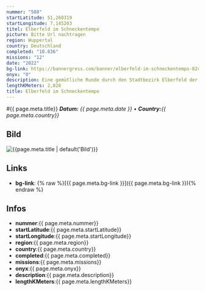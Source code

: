 ```yaml
---
nummer: "508"
startLatitude: 51,260319
startLongitude: 7,145203
titel: Elberfeld im Schneckentempo
picture: Bitte Url nachtragen
region: Wuppertal
country: Deutschland
completed: "10.836"
missions: "12"
date: "2022"
bg-link: https://bannergress.com/banner/elberfeld-im-schneckentempo-82c3
onyx: "0"
description: Eine gemütliche Runde durch den Stadtbezirk Elberfeld der Stadt Wuppertal.
lengthKMeters: 2,828
title: Elberfeld im Schneckentempo
---
```


#{{ page.meta.title}}
_**Datum:** {{ page.meta.date }} • **Country:**{{ page.meta.country}}_

## Bild
![{{page.meta.title | default('Bild')}}]({{page.meta.picture}})

## Links
- **bg-link**: {% raw %}[{{ page.meta.bg-link }}]({{ page.meta.bg-link }}){% endraw %}

## Infos
- **nummer**:{{ page.meta.nummer}}
- **startLatitude**:{{ page.meta.startLatitude}}
- **startLongitude**:{{ page.meta.startLongitude}}
- **region**:{{ page.meta.region}}
- **country**:{{ page.meta.country}}
- **completed**:{{ page.meta.completed}}
- **missions**:{{ page.meta.missions}}
- **onyx**:{{ page.meta.onyx}}
- **description**:{{ page.meta.description}}
- **lengthKMeters**:{{ page.meta.lengthKMeters}}

